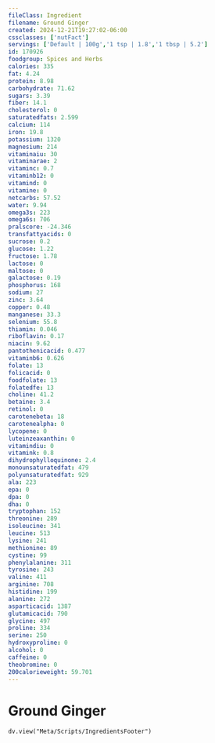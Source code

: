 ```yaml
---
fileClass: Ingredient
filename: Ground Ginger
created: 2024-12-21T19:27:02-06:00
cssclasses: ['nutFact']
servings: ['Default | 100g','1 tsp | 1.8','1 tbsp | 5.2']
id: 170926
foodgroup: Spices and Herbs
calories: 335
fat: 4.24
protein: 8.98
carbohydrate: 71.62
sugars: 3.39
fiber: 14.1
cholesterol: 0
saturatedfats: 2.599
calcium: 114
iron: 19.8
potassium: 1320
magnesium: 214
vitaminaiu: 30
vitaminarae: 2
vitaminc: 0.7
vitaminb12: 0
vitamind: 0
vitamine: 0
netcarbs: 57.52
water: 9.94
omega3s: 223
omega6s: 706
pralscore: -24.346
transfattyacids: 0
sucrose: 0.2
glucose: 1.22
fructose: 1.78
lactose: 0
maltose: 0
galactose: 0.19
phosphorus: 168
sodium: 27
zinc: 3.64
copper: 0.48
manganese: 33.3
selenium: 55.8
thiamin: 0.046
riboflavin: 0.17
niacin: 9.62
pantothenicacid: 0.477
vitaminb6: 0.626
folate: 13
folicacid: 0
foodfolate: 13
folatedfe: 13
choline: 41.2
betaine: 3.4
retinol: 0
carotenebeta: 18
carotenealpha: 0
lycopene: 0
luteinzeaxanthin: 0
vitamindiu: 0
vitamink: 0.8
dihydrophylloquinone: 2.4
monounsaturatedfat: 479
polyunsaturatedfat: 929
ala: 223
epa: 0
dpa: 0
dha: 0
tryptophan: 152
threonine: 289
isoleucine: 341
leucine: 513
lysine: 241
methionine: 89
cystine: 99
phenylalanine: 311
tyrosine: 243
valine: 411
arginine: 708
histidine: 199
alanine: 272
asparticacid: 1387
glutamicacid: 790
glycine: 497
proline: 334
serine: 250
hydroxyproline: 0
alcohol: 0
caffeine: 0
theobromine: 0
200calorieweight: 59.701
---
```


# Ground Ginger

```dataviewjs
dv.view("Meta/Scripts/IngredientsFooter")
```